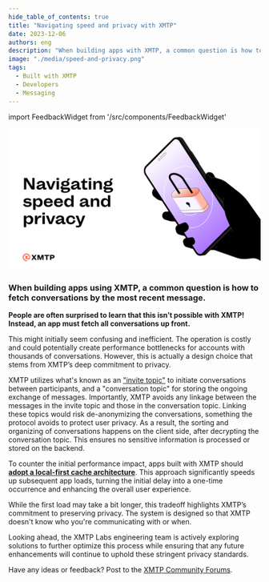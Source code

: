 ```yaml
---
hide_table_of_contents: true
title: "Navigating speed and privacy with XMTP"
date: 2023-12-06
authors: eng
description: "When building apps with XMTP, a common question is how to fetch conversations by the most recent message."
image: "./media/speed-and-privacy.png"
tags:
  - Built with XMTP
  - Developers
  - Messaging
---
```


import FeedbackWidget from '/src/components/FeedbackWidget'

![speed-privacy.png](./media/speed-and-privacy.png)

### When building apps using XMTP, a common question is how to fetch conversations by the most recent message.

<!--truncate-->

**People are often surprised to learn that this isn’t possible with XMTP! Instead, an app must fetch all conversations up front.**

This might initially seem confusing and inefficient. The operation is costly and could potentially create performance bottlenecks for accounts with thousands of conversations. However, this is actually a design choice that stems from XMTP’s deep commitment to privacy.

XMTP utilizes what's known as an ["invite topic"](https://docs.xmtp.org/protocol/v2/architectural-overview#invite-topic-v2) to initiate conversations between participants, and a "conversation topic" for storing the ongoing exchange of messages. Importantly, XMTP avoids any linkage between the messages in the invite topic and those in the conversation topic. Linking these topics would risk de-anonymizing the conversations, something the protocol avoids to protect user privacy. As a result, the sorting and organizing of conversations happens on the client side, after decrypting the conversation topic. This ensures no sensitive information is processed or stored on the backend.

To counter the initial performance impact, apps built with XMTP should **[adopt a local-first cache architecture](/docs/build/local-first)**. This approach significantly speeds up subsequent app loads, turning the initial delay into a one-time occurrence and enhancing the overall user experience.

While the first load may take a bit longer, this tradeoff highlights XMTP’s commitment to preserving privacy. The system is designed so that XMTP doesn't know who you're communicating with or when.

Looking ahead, the XMTP Labs engineering team is actively exploring solutions to further optimize this process while ensuring that any future enhancements will continue to uphold these stringent privacy standards.

Have any ideas or feedback? Post to the [XMTP Community Forums](https://community.xmtp.org/).
